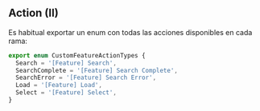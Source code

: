 ## Action (II)

Es habitual exportar un enum con todas las acciones disponibles en cada rama:

```ts
export enum CustomFeatureActionTypes {
  Search = '[Feature] Search',
  SearchComplete = '[Feature] Search Complete',
  SearchError = '[Feature] Search Error',
  Load = '[Feature] Load',
  Select = '[Feature] Select',
}
```